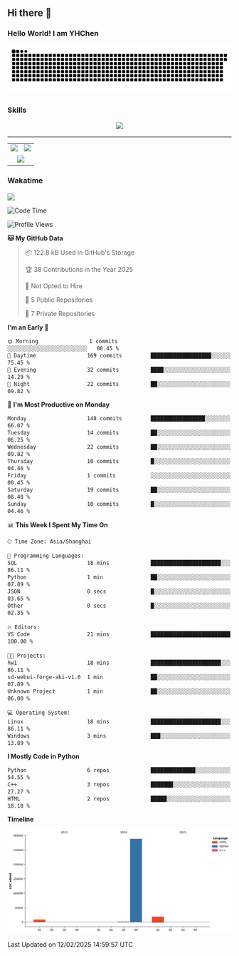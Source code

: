 
## Hi there 👋

<!--
**YHChen0511/YHChen0511** is a ✨ _special_ ✨ repository because its `README.md` (this file) appears on your GitHub profile.

Here are some ideas to get you started:

- 🔭 I’m currently working on ...
- 🌱 I’m currently learning ...
- 👯 I’m looking to collaborate on ...
- 🤔 I’m looking for help with ...
- 💬 Ask me about ...
- 📫 How to reach me: ...
- 😄 Pronouns: ...
- ⚡ Fun fact: ...
-->
### Hello World!  I am YHChen

![](https://raw.githubusercontent.com/yxn4065/yxn4065/refs/heads/output/github-contribution-grid-snake.svg)

### Skills

<p align="center">
  <a href="https://skillicons.dev">
    <img src="https://skillicons.dev/icons?i=python,pytorch,cpp,c,git,docker,sqlite,latex" />
  </a>
</p>

---
<div align="center">
  <table style="width:100%;">
    <tr>
      <!-- 第一个图片 -->
      <td align="center">
        <img height='200' src="https://github-readme-stats.vercel.app/api?username=YHChen0511&show_icons=true" />
      </td>
      <!-- 第二个图片 -->
      <td align="center">
        <img height='200' src="https://github-readme-stats.vercel.app/api/top-langs/?username=YHChen0511&layout=compact" />
      </td>
    </tr>
    <!-- 第三个图片 -->
    <tr>
      <td colspan="2" align="center">
        <img height="220" src="https://github-readme-activity-graph.vercel.app/graph?username=YHChen0511&theme=github-compact&hide_border=true&area=true" />
      </td>
    </tr>
  </table>
</div>

### Wakatime
<img align="center" src="https://github-readme-stats.vercel.app/api/wakatime?username=yxn4065&theme=transparent&hide_border=true&layout=compact&langs_count=20&range=last_30_days" />

<!--START_SECTION:waka-->
![Code Time](http://img.shields.io/badge/Code%20Time-2%20hrs%2055%20mins-blue)

![Profile Views](http://img.shields.io/badge/Profile%20Views-14-blue)

**🐱 My GitHub Data** 

> 📦 122.8 kB Used in GitHub's Storage 
 > 
> 🏆 38 Contributions in the Year 2025
 > 
> 🚫 Not Opted to Hire
 > 
> 📜 5 Public Repositories 
 > 
> 🔑 7 Private Repositories 
 > 
**I'm an Early 🐤** 

```text
🌞 Morning                1 commits           ░░░░░░░░░░░░░░░░░░░░░░░░░   00.45 % 
🌆 Daytime                169 commits         ███████████████████░░░░░░   75.45 % 
🌃 Evening                32 commits          ████░░░░░░░░░░░░░░░░░░░░░   14.29 % 
🌙 Night                  22 commits          ██░░░░░░░░░░░░░░░░░░░░░░░   09.82 % 
```
📅 **I'm Most Productive on Monday** 

```text
Monday                   148 commits         █████████████████░░░░░░░░   66.07 % 
Tuesday                  14 commits          ██░░░░░░░░░░░░░░░░░░░░░░░   06.25 % 
Wednesday                22 commits          ██░░░░░░░░░░░░░░░░░░░░░░░   09.82 % 
Thursday                 10 commits          █░░░░░░░░░░░░░░░░░░░░░░░░   04.46 % 
Friday                   1 commits           ░░░░░░░░░░░░░░░░░░░░░░░░░   00.45 % 
Saturday                 19 commits          ██░░░░░░░░░░░░░░░░░░░░░░░   08.48 % 
Sunday                   10 commits          █░░░░░░░░░░░░░░░░░░░░░░░░   04.46 % 
```


📊 **This Week I Spent My Time On** 

```text
🕑︎ Time Zone: Asia/Shanghai

💬 Programming Languages: 
SQL                      18 mins             ██████████████████████░░░   86.11 % 
Python                   1 min               ██░░░░░░░░░░░░░░░░░░░░░░░   07.89 % 
JSON                     0 secs              █░░░░░░░░░░░░░░░░░░░░░░░░   03.65 % 
Other                    0 secs              █░░░░░░░░░░░░░░░░░░░░░░░░   02.35 % 

🔥 Editors: 
VS Code                  21 mins             █████████████████████████   100.00 % 

🐱‍💻 Projects: 
hw1                      18 mins             ██████████████████████░░░   86.11 % 
sd-webui-forge-aki-v1.0  1 min               ██░░░░░░░░░░░░░░░░░░░░░░░   07.89 % 
Unknown Project          1 min               ██░░░░░░░░░░░░░░░░░░░░░░░   06.00 % 

💻 Operating System: 
Linux                    18 mins             ██████████████████████░░░   86.11 % 
Windows                  3 mins              ███░░░░░░░░░░░░░░░░░░░░░░   13.89 % 
```

**I Mostly Code in Python** 

```text
Python                   6 repos             ██████████████░░░░░░░░░░░   54.55 % 
C++                      3 repos             ███████░░░░░░░░░░░░░░░░░░   27.27 % 
HTML                     2 repos             █████░░░░░░░░░░░░░░░░░░░░   18.18 % 
```



**Timeline**

![Lines of Code chart](https://raw.githubusercontent.com/YHChen0511/YHChen0511/main/assets/bar_graph.png)


 Last Updated on 12/02/2025 14:59:57 UTC
<!--END_SECTION:waka-->